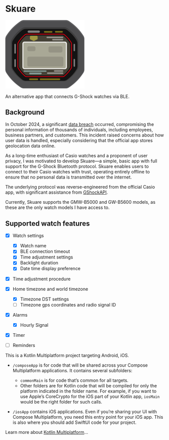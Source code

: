 # Skuare

<img src="skuare.svg" alt="drawing" style="width:250px;"/>

An alternative app that connects G-Shock watches via BLE.

## Background

In October 2024, a significant [data breach](https://world.casio.com/news/2025/0107-incident) occurred,
compromising the personal information of thousands of individuals, including employees, business partners, and customers.
This incident raised concerns about how user data is handled, especially considering that the official app stores geolocation data online. 

As a long-time enthusiast of Casio watches and a proponent of user privacy, I was motivated to develop Skuare—a simple,
basic app with full support for the G-Shock Bluetooth protocol.
Skuare enables users to connect to their Casio watches with trust,
operating entirely offline to ensure that no personal data is transmitted over the internet.

The underlying protocol was reverse-engineered from the official Casio app, with significant assistance from [GShockAPI](https://github.com/izivkov/GShockAPI/tree/main).

Currently, Skuare supports the GMW-B5000 and GW-B5600 models, as these are the only watch models I have access to.

## Supported watch features

- [x] Watch settings
  - [x] Watch name
  - [x] BLE connection timeout
  - [x] Time adjustment settings
  - [x] Backlight duration
  - [x] Date time display preference
- [x] Time adjustment procedure
- [x] Home timezone and world timezone
  - [x] Timezone DST settings 
  - [ ] Timezone gps coordinates and radio signal ID
- [x] Alarms
  - [x] Hourly Signal
- [x] Timer
- [ ] Reminders


This is a Kotlin Multiplatform project targeting Android, iOS.

* `/composeApp` is for code that will be shared across your Compose Multiplatform applications.
  It contains several subfolders:
  - `commonMain` is for code that’s common for all targets.
  - Other folders are for Kotlin code that will be compiled for only the platform indicated in the folder name.
    For example, if you want to use Apple’s CoreCrypto for the iOS part of your Kotlin app,
    `iosMain` would be the right folder for such calls.

* `/iosApp` contains iOS applications. Even if you’re sharing your UI with Compose Multiplatform, 
  you need this entry point for your iOS app. This is also where you should add SwiftUI code for your project.


Learn more about [Kotlin Multiplatform](https://www.jetbrains.com/help/kotlin-multiplatform-dev/get-started.html)…
